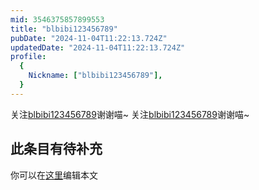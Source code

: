```yaml
---
mid: 3546375857899553
title: "blbibi123456789"
pubDate: "2024-11-04T11:22:13.724Z"
updatedDate: "2024-11-04T11:22:13.724Z"
profile:
  {
    Nickname: ["blbibi123456789"],
  }
---
```


关注[blbibi123456789](https://space.bilibili.com/3546375857899553)谢谢喵~ 关注[blbibi123456789](https://space.bilibili.com/3546375857899553)谢谢喵~

## 此条目有待补充
你可以在[这里](https://github.com/Yuhanawa/VTuber.ICU-Content/edit/master/v/blbibi123456789/index.md)编辑本文
